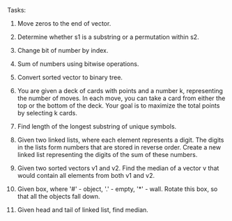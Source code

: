 Tasks:
			
   1. Move zeros to the end of vector.
   
			
   2. Determine whether s1 is a substring or a permutation within s2.
   
			
   3. Change bit of number by index.
   
			
   4. Sum of numbers using bitwise operations.
   
			
   5. Convert sorted vector to binary tree.
   
			
   6. You are given a deck of cards with points and a number k, representing the number of moves.
			   In each move, you can take a card from either the top or the bottom of the deck.
			   Your goal is to maximize the total points by selecting k cards.
      
			
   7. Find length of the longest substring of unique symbols.
   
			
   8. Given two linked lists, where each element represents a digit.
			   The digits in the lists form numbers that are stored in reverse order.
			   Create a new linked list representing the digits of the sum of these numbers.
      
			
   9. Given two sorted vectors v1 and v2.
			   Find the median of a vector v that would contain all elements from both v1 and v2.
      
			
   10. Given box, where '#' - object, '.' - empty, '*' - wall.
				Rotate this box, so that all the objects fall down.
    
			
   11. Given head and tail of linked list, find median.
